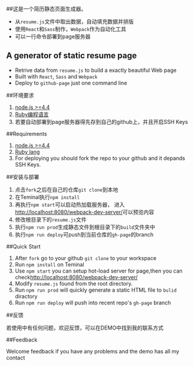 ##这是一个简历静态页面生成器。

* 从`resume.js`文件中取出数据，自动填充数据并排版
* 使用`React`和`Sass`制作，`Webpack`作为自动化工具
* 可以一行命令部署到page服务器

## A generator of static resume page 
* Retrive data from `resume.js` to build a exactly beautiful Web page
* Built with `React`, `Sass` and `Webpack` 
* Deploy to `github-page` just one command line

##环境要求

1. [node.js >=4.4](https://nodejs.org/en/)
2. [Ruby编程语言](https://www.ruby-lang.org/zh_cn/)
3. 若要自动部署到page服务器得先存到自己的github上，并且开启SSH Keys

##Requirements
1. [node.js >=4.4](https://nodejs.org/en/)
2. [Ruby lang](https://www.ruby-lang.org/)
3. For deploying you should fork the repo to your github and it depands SSH Keys.  

##安装与部署

1. 点击`fork`之后在自己的仓库`git clone`到本地
2. 在Teminal执行`npm install`
3. 再执行`npm start`可以启动热加载服务器，
进入[http://localhost:8080/webpack-dev-server/](http://localhost:8080/webpack-dev-server/)可以预览内容
4. 修改根目录下的`resume.js`文件
5. 执行`npm run prod`生成静态文件到根目录下的`build`文件夹中
6. 执行`npm run deploy`可push到当前仓库的`gh-page`的branch

##Quick Start

1. After `fork` go to your github `git clone` to your workspace
2. Run `npm install` on Teminal
3. Use `npm start` you can setup hot-load server for page,then you can check[http://localhost:8080/webpack-dev-server/](http://localhost:8080/webpack-dev-server/) 
4. Modify `resume.js` found from the root directory.
5. Run `npm run prod` will quickly generate a static HTML file to `bulid` diractory
6. Run `npm run deploy` will push into recent repo's `gh-page` branch

##反馈

 若使用中有任何问题，欢迎反馈，可以在DEMO中找到我的联系方式

##Feedback

 Welcome feedback if you have any problems and the demo has all my contact  

